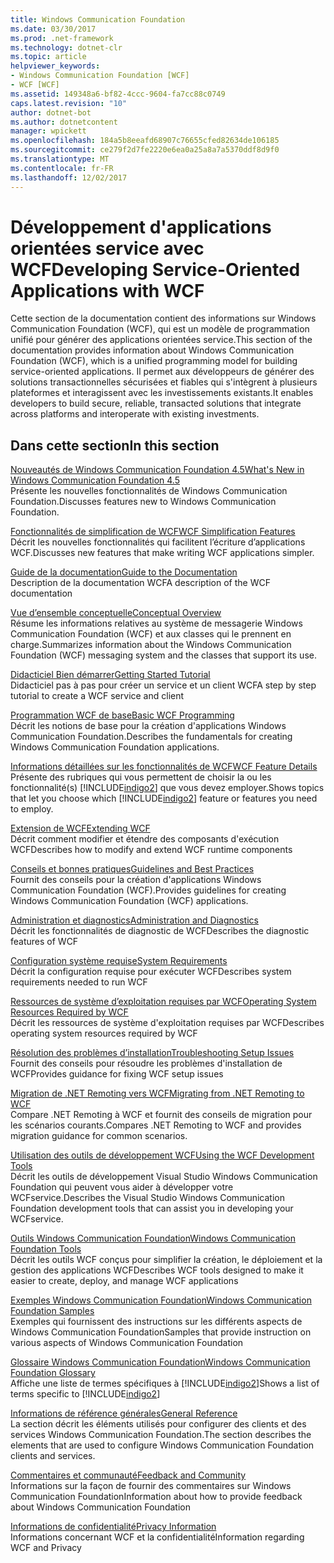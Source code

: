 ```yaml
---
title: Windows Communication Foundation
ms.date: 03/30/2017
ms.prod: .net-framework
ms.technology: dotnet-clr
ms.topic: article
helpviewer_keywords:
- Windows Communication Foundation [WCF]
- WCF [WCF]
ms.assetid: 149348a6-bf82-4ccc-9604-fa7cc88c0749
caps.latest.revision: "10"
author: dotnet-bot
ms.author: dotnetcontent
manager: wpickett
ms.openlocfilehash: 184a5b8eeafd68907c76655cfed82634de106185
ms.sourcegitcommit: ce279f2d7fe2220e6ea0a25a8a7a5370ddf8d9f0
ms.translationtype: MT
ms.contentlocale: fr-FR
ms.lasthandoff: 12/02/2017
---
```

# <a name="developing-service-oriented-applications-with-wcf"></a><span data-ttu-id="16232-102">Développement d'applications orientées service avec WCF</span><span class="sxs-lookup"><span data-stu-id="16232-102">Developing Service-Oriented Applications with WCF</span></span>
<span data-ttu-id="16232-103">Cette section de la documentation contient des informations sur Windows Communication Foundation (WCF), qui est un modèle de programmation unifié pour générer des applications orientées service.</span><span class="sxs-lookup"><span data-stu-id="16232-103">This section of the documentation provides information about Windows Communication Foundation (WCF), which is a unified programming model for building service-oriented applications.</span></span> <span data-ttu-id="16232-104">Il permet aux développeurs de générer des solutions transactionnelles sécurisées et fiables qui s'intègrent à plusieurs plateformes et interagissent avec les investissements existants.</span><span class="sxs-lookup"><span data-stu-id="16232-104">It enables developers to build secure, reliable, transacted solutions that integrate across platforms and interoperate with existing investments.</span></span>
 
## <a name="in-this-section"></a><span data-ttu-id="16232-105">Dans cette section</span><span class="sxs-lookup"><span data-stu-id="16232-105">In this section</span></span>  
 [<span data-ttu-id="16232-106">Nouveautés de Windows Communication Foundation 4.5</span><span class="sxs-lookup"><span data-stu-id="16232-106">What's New in Windows Communication Foundation 4.5</span></span>](../../../docs/framework/wcf/whats-new.md)  
 <span data-ttu-id="16232-107">Présente les nouvelles fonctionnalités de Windows Communication Foundation.</span><span class="sxs-lookup"><span data-stu-id="16232-107">Discusses features new to Windows Communication Foundation.</span></span>  
  
 [<span data-ttu-id="16232-108">Fonctionnalités de simplification de WCF</span><span class="sxs-lookup"><span data-stu-id="16232-108">WCF Simplification Features</span></span>](../../../docs/framework/wcf/wcf-simplification-features.md)  
 <span data-ttu-id="16232-109">Décrit les nouvelles fonctionnalités qui facilitent l’écriture d’applications WCF.</span><span class="sxs-lookup"><span data-stu-id="16232-109">Discusses new features that make writing WCF applications simpler.</span></span>  
  
 [<span data-ttu-id="16232-110">Guide de la documentation</span><span class="sxs-lookup"><span data-stu-id="16232-110">Guide to the Documentation</span></span>](../../../docs/framework/wcf/guide-to-the-documentation.md)  
 <span data-ttu-id="16232-111">Description de la documentation WCF</span><span class="sxs-lookup"><span data-stu-id="16232-111">A description of the WCF documentation</span></span>  
  
 [<span data-ttu-id="16232-112">Vue d’ensemble conceptuelle</span><span class="sxs-lookup"><span data-stu-id="16232-112">Conceptual Overview</span></span>](../../../docs/framework/wcf/conceptual-overview.md)  
 <span data-ttu-id="16232-113">Résume les informations relatives au système de messagerie Windows Communication Foundation (WCF) et aux classes qui le prennent en charge.</span><span class="sxs-lookup"><span data-stu-id="16232-113">Summarizes information about the Windows Communication Foundation (WCF) messaging system and the classes that support its use.</span></span>  
  
 [<span data-ttu-id="16232-114">Didacticiel Bien démarrer</span><span class="sxs-lookup"><span data-stu-id="16232-114">Getting Started Tutorial</span></span>](../../../docs/framework/wcf/getting-started-tutorial.md)  
 <span data-ttu-id="16232-115">Didacticiel pas à pas pour créer un service et un client WCF</span><span class="sxs-lookup"><span data-stu-id="16232-115">A step by step tutorial to create a WCF service and client</span></span>  
  
 [<span data-ttu-id="16232-116">Programmation WCF de base</span><span class="sxs-lookup"><span data-stu-id="16232-116">Basic WCF Programming</span></span>](../../../docs/framework/wcf/basic-wcf-programming.md)  
 <span data-ttu-id="16232-117">Décrit les notions de base pour la création d'applications Windows Communication Foundation.</span><span class="sxs-lookup"><span data-stu-id="16232-117">Describes the fundamentals for creating Windows Communication Foundation applications.</span></span>  
  
 [<span data-ttu-id="16232-118">Informations détaillées sur les fonctionnalités de WCF</span><span class="sxs-lookup"><span data-stu-id="16232-118">WCF Feature Details</span></span>](../../../docs/framework/wcf/feature-details/index.md)  
 <span data-ttu-id="16232-119">Présente des rubriques qui vous permettent de choisir la ou les fonctionnalité(s) [!INCLUDE[indigo2](../../../includes/indigo2-md.md)] que vous devez employer.</span><span class="sxs-lookup"><span data-stu-id="16232-119">Shows topics that let you choose which [!INCLUDE[indigo2](../../../includes/indigo2-md.md)] feature or features you need to employ.</span></span>  
  
 [<span data-ttu-id="16232-120">Extension de WCF</span><span class="sxs-lookup"><span data-stu-id="16232-120">Extending WCF</span></span>](../../../docs/framework/wcf/extending/extending-wcf.md)  
 <span data-ttu-id="16232-121">Décrit comment modifier et étendre des composants d'exécution WCF</span><span class="sxs-lookup"><span data-stu-id="16232-121">Describes how to modify and extend WCF runtime components</span></span>  
  
 [<span data-ttu-id="16232-122">Conseils et bonnes pratiques</span><span class="sxs-lookup"><span data-stu-id="16232-122">Guidelines and Best Practices</span></span>](../../../docs/framework/wcf/guidelines-and-best-practices.md)  
 <span data-ttu-id="16232-123">Fournit des conseils pour la création d'applications Windows Communication Foundation (WCF).</span><span class="sxs-lookup"><span data-stu-id="16232-123">Provides guidelines for creating Windows Communication Foundation (WCF) applications.</span></span>  
  
 [<span data-ttu-id="16232-124">Administration et diagnostics</span><span class="sxs-lookup"><span data-stu-id="16232-124">Administration and Diagnostics</span></span>](../../../docs/framework/wcf/diagnostics/index.md)  
 <span data-ttu-id="16232-125">Décrit les fonctionnalités de diagnostic de WCF</span><span class="sxs-lookup"><span data-stu-id="16232-125">Describes the diagnostic features of WCF</span></span>  
  
 [<span data-ttu-id="16232-126">Configuration système requise</span><span class="sxs-lookup"><span data-stu-id="16232-126">System Requirements</span></span>](../../../docs/framework/wcf/wcf-system-requirements.md)  
 <span data-ttu-id="16232-127">Décrit la configuration requise pour exécuter WCF</span><span class="sxs-lookup"><span data-stu-id="16232-127">Describes system requirements needed to run WCF</span></span>  
  
 [<span data-ttu-id="16232-128">Ressources de système d’exploitation requises par WCF</span><span class="sxs-lookup"><span data-stu-id="16232-128">Operating System Resources Required by WCF</span></span>](../../../docs/framework/wcf/operating-system-resources-required-by-wcf.md)  
 <span data-ttu-id="16232-129">Décrit les ressources de système d'exploitation requises par WCF</span><span class="sxs-lookup"><span data-stu-id="16232-129">Describes operating system resources required by WCF</span></span>  
  
 [<span data-ttu-id="16232-130">Résolution des problèmes d’installation</span><span class="sxs-lookup"><span data-stu-id="16232-130">Troubleshooting Setup Issues</span></span>](../../../docs/framework/wcf/troubleshooting-setup-issues.md)  
 <span data-ttu-id="16232-131">Fournit des conseils pour résoudre les problèmes d'installation de WCF</span><span class="sxs-lookup"><span data-stu-id="16232-131">Provides guidance for fixing WCF setup issues</span></span>  
  
 [<span data-ttu-id="16232-132">Migration de .NET Remoting vers WCF</span><span class="sxs-lookup"><span data-stu-id="16232-132">Migrating from .NET Remoting to WCF</span></span>](../../../docs/framework/wcf/migrating-from-net-remoting-to-wcf.md)  
 <span data-ttu-id="16232-133">Compare .NET Remoting à WCF et fournit des conseils de migration pour les scénarios courants.</span><span class="sxs-lookup"><span data-stu-id="16232-133">Compares .NET Remoting to WCF and provides migration guidance for common scenarios.</span></span>  
  
 [<span data-ttu-id="16232-134">Utilisation des outils de développement WCF</span><span class="sxs-lookup"><span data-stu-id="16232-134">Using the WCF Development Tools</span></span>](../../../docs/framework/wcf/using-the-wcf-development-tools.md)  
 <span data-ttu-id="16232-135">Décrit les outils de développement Visual Studio Windows Communication Foundation qui peuvent vous aider à développer votre WCFservice.</span><span class="sxs-lookup"><span data-stu-id="16232-135">Describes the Visual Studio Windows Communication Foundation development tools that can assist you in developing your WCFservice.</span></span>  
  
 [<span data-ttu-id="16232-136">Outils Windows Communication Foundation</span><span class="sxs-lookup"><span data-stu-id="16232-136">Windows Communication Foundation Tools</span></span>](../../../docs/framework/wcf/tools.md)  
 <span data-ttu-id="16232-137">Décrit les outils WCF conçus pour simplifier la création, le déploiement et la gestion des applications WCF</span><span class="sxs-lookup"><span data-stu-id="16232-137">Describes WCF tools designed to make it easier to create, deploy, and manage WCF applications</span></span>  
  
 [<span data-ttu-id="16232-138">Exemples Windows Communication Foundation</span><span class="sxs-lookup"><span data-stu-id="16232-138">Windows Communication Foundation Samples</span></span>](../../../docs/framework/wcf/samples/index.md)  
 <span data-ttu-id="16232-139">Exemples qui fournissent des instructions sur les différents aspects de Windows Communication Foundation</span><span class="sxs-lookup"><span data-stu-id="16232-139">Samples that provide instruction on various aspects of Windows Communication Foundation</span></span>  
  
 [<span data-ttu-id="16232-140">Glossaire Windows Communication Foundation</span><span class="sxs-lookup"><span data-stu-id="16232-140">Windows Communication Foundation Glossary</span></span>](../../../docs/framework/wcf/glossary.md)  
 <span data-ttu-id="16232-141">Affiche une liste de termes spécifiques à [!INCLUDE[indigo2](../../../includes/indigo2-md.md)]</span><span class="sxs-lookup"><span data-stu-id="16232-141">Shows a list of terms specific to [!INCLUDE[indigo2](../../../includes/indigo2-md.md)]</span></span>  
  
 [<span data-ttu-id="16232-142">Informations de référence générales</span><span class="sxs-lookup"><span data-stu-id="16232-142">General Reference</span></span>](../../../docs/framework/wcf/general-reference.md)  
 <span data-ttu-id="16232-143">La section décrit les éléments utilisés pour configurer des clients et des services Windows Communication Foundation.</span><span class="sxs-lookup"><span data-stu-id="16232-143">The section describes the elements that are used to configure Windows Communication Foundation clients and services.</span></span>  
  
 [<span data-ttu-id="16232-144">Commentaires et communauté</span><span class="sxs-lookup"><span data-stu-id="16232-144">Feedback and Community</span></span>](../../../docs/framework/wcf/feedback-and-community.md)  
 <span data-ttu-id="16232-145">Informations sur la façon de fournir des commentaires sur Windows Communication Foundation</span><span class="sxs-lookup"><span data-stu-id="16232-145">Information about how to provide feedback about Windows Communication Foundation</span></span>  
  
 [<span data-ttu-id="16232-146">Informations de confidentialité</span><span class="sxs-lookup"><span data-stu-id="16232-146">Privacy Information</span></span>](../../../docs/framework/wcf/privacy-information.md)  
 <span data-ttu-id="16232-147">Informations concernant WCF et la confidentialité</span><span class="sxs-lookup"><span data-stu-id="16232-147">Information regarding WCF and Privacy</span></span>  
